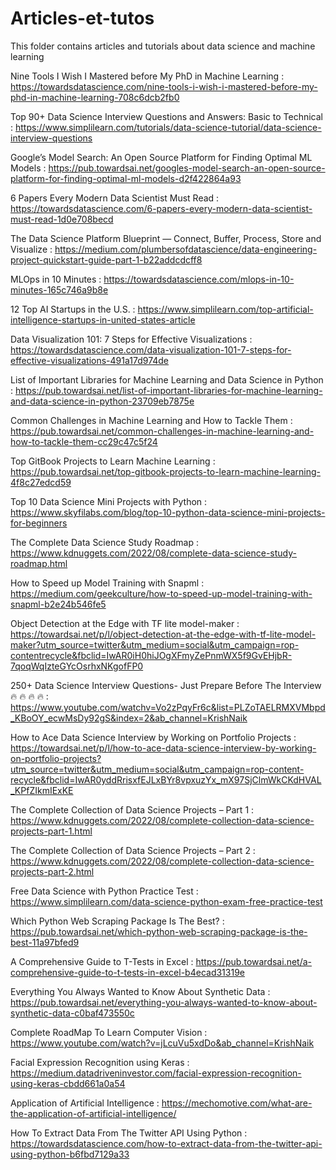 # Articles-et-tutos
This folder contains articles and tutorials about data science and machine learning 


Nine Tools I Wish I Mastered before My PhD in Machine Learning : https://towardsdatascience.com/nine-tools-i-wish-i-mastered-before-my-phd-in-machine-learning-708c6dcb2fb0

Top 90+ Data Science Interview Questions and Answers: Basic to Technical : https://www.simplilearn.com/tutorials/data-science-tutorial/data-science-interview-questions

Google’s Model Search: An Open Source Platform for Finding Optimal ML Models : 
https://pub.towardsai.net/googles-model-search-an-open-source-platform-for-finding-optimal-ml-models-d2f422864a93

6 Papers Every Modern Data Scientist Must Read : https://towardsdatascience.com/6-papers-every-modern-data-scientist-must-read-1d0e708becd

The Data Science Platform Blueprint — Connect, Buffer, Process, Store and Visualize : 
https://medium.com/plumbersofdatascience/data-engineering-project-quickstart-guide-part-1-b22addcdcff8

MLOps in 10 Minutes : https://towardsdatascience.com/mlops-in-10-minutes-165c746a9b8e

12 Top AI Startups in the U.S. : https://www.simplilearn.com/top-artificial-intelligence-startups-in-united-states-article

Data Visualization 101: 7 Steps for Effective Visualizations : https://towardsdatascience.com/data-visualization-101-7-steps-for-effective-visualizations-491a17d974de

List of Important Libraries for Machine Learning and Data Science in Python : https://pub.towardsai.net/list-of-important-libraries-for-machine-learning-and-data-science-in-python-23709eb7875e

Common Challenges in Machine Learning and How to Tackle Them : https://pub.towardsai.net/common-challenges-in-machine-learning-and-how-to-tackle-them-cc29c47c5f24

Top GitBook Projects to Learn Machine Learning : https://pub.towardsai.net/top-gitbook-projects-to-learn-machine-learning-4f8c27edcd59

Top 10 Data Science Mini Projects with Python : https://www.skyfilabs.com/blog/top-10-python-data-science-mini-projects-for-beginners

The Complete Data Science Study Roadmap : https://www.kdnuggets.com/2022/08/complete-data-science-study-roadmap.html

How to Speed up Model Training with Snapml : https://medium.com/geekculture/how-to-speed-up-model-training-with-snapml-b2e24b546fe5

Object Detection at the Edge with TF lite model-maker : 
https://towardsai.net/p/l/object-detection-at-the-edge-with-tf-lite-model-maker?utm_source=twitter&utm_medium=social&utm_campaign=rop-contentrecycle&fbclid=IwAR0iH0hiJOgXFmyZePnmWX5f9GvEHjbR-7qoqWqIzteGYcOsrhxNKgofFP0

250+ Data Science Interview Questions- Just Prepare Before The Interview🔥 🔥 🔥 🔥 : https://www.youtube.com/watchv=Vo2zPqyFr6c&list=PLZoTAELRMXVMbpd_KBoOY_ecwMsDy92gS&index=2&ab_channel=KrishNaik

How to Ace Data Science Interview by Working on Portfolio Projects : https://towardsai.net/p/l/how-to-ace-data-science-interview-by-working-on-portfolio-projects?utm_source=twitter&utm_medium=social&utm_campaign=rop-content-recycle&fbclid=IwAR0yddRrisxfEJLxBYr8vpxuzYx_mX97SjClmWkCKdHVAL_KPfZIkmIExKE

The Complete Collection of Data Science Projects – Part 1 : https://www.kdnuggets.com/2022/08/complete-collection-data-science-projects-part-1.html

The Complete Collection of Data Science Projects – Part 2 : https://www.kdnuggets.com/2022/08/complete-collection-data-science-projects-part-2.html

Free Data Science with Python Practice Test : https://www.simplilearn.com/data-science-python-exam-free-practice-test

Which Python Web Scraping Package Is The Best? : https://pub.towardsai.net/which-python-web-scraping-package-is-the-best-11a97bfed9

A Comprehensive Guide to T-Tests in Excel : https://pub.towardsai.net/a-comprehensive-guide-to-t-tests-in-excel-b4ecad31319e



Everything You Always Wanted to Know About Synthetic Data : https://pub.towardsai.net/everything-you-always-wanted-to-know-about-synthetic-data-c0baf473550c

Complete RoadMap To Learn Computer Vision : https://www.youtube.com/watch?v=jLcuVu5xdDo&ab_channel=KrishNaik

Facial Expression Recognition using Keras : https://medium.datadriveninvestor.com/facial-expression-recognition-using-keras-cbdd661a0a54

Application of Artificial Intelligence : https://mechomotive.com/what-are-the-application-of-artificial-intelligence/

How To Extract Data From The Twitter API Using Python : https://towardsdatascience.com/how-to-extract-data-from-the-twitter-api-using-python-b6fbd7129a33

